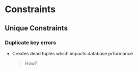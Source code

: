 # Constraints

## Unique Constraints

### Duplicate key errors

- Creates dead tuples which impacts database prformance
  > How?